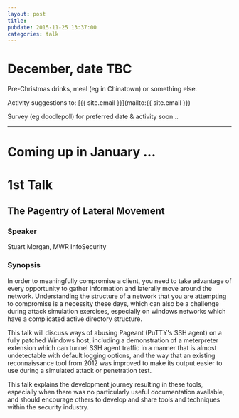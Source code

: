 ```yaml
---
layout: post
title: 
pubdate: 2015-11-25 13:37:00
categories: talk
---
```


# December, date TBC

Pre-Christmas drinks, meal (eg in Chinatown) or something else.

Activity suggestions to: [{{ site.email }}](mailto:{{ site.email }})

Survey (eg doodlepoll) for preferred date & activity soon ..


---

# Coming up in January ...


# 1st Talk

## The Pagentry of Lateral Movement

### Speaker

Stuart Morgan, MWR InfoSecurity

### Synopsis

In order to meaningfully compromise a client, you need to take advantage of
every opportunity to gather information and laterally move around the network.
Understanding the structure of a network that you are attempting to compromise
is a necessity these days, which can also be a challenge during attack 
simulation exercises, especially on windows networks which have a complicated
active directory structure.

This talk will discuss ways of abusing Pageant (PuTTY's SSH agent) on a fully
patched Windows host, including a demonstration of a meterpreter extension
which can tunnel SSH agent traffic in a manner that is almost undetectable
with default logging options, and the way that an existing reconnaissance tool
from 2012 was improved to make its output easier to use during a simulated
attack or penetration test. 

This talk explains the development journey resulting in these tools,
especially when there was no particularly useful documentation available,
and should encourage others to develop and share tools and techniques
within the security industry.
